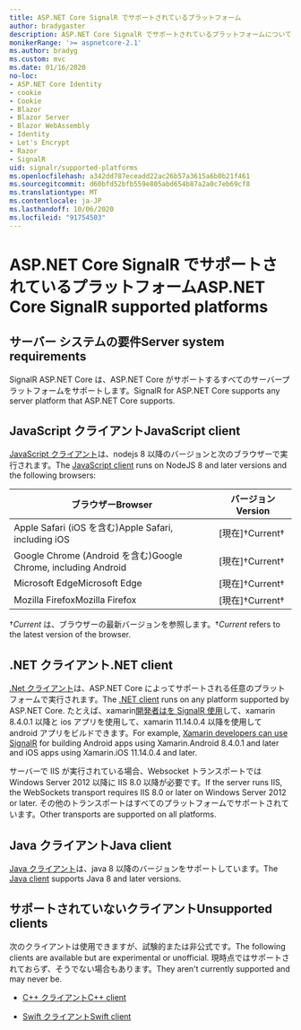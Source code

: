 ```yaml
---
title: ASP.NET Core SignalR でサポートされているプラットフォーム
author: bradygaster
description: ASP.NET Core SignalR でサポートされているプラットフォームについて学習します。
monikerRange: '>= aspnetcore-2.1'
ms.author: bradyg
ms.custom: mvc
ms.date: 01/16/2020
no-loc:
- ASP.NET Core Identity
- cookie
- Cookie
- Blazor
- Blazor Server
- Blazor WebAssembly
- Identity
- Let's Encrypt
- Razor
- SignalR
uid: signalr/supported-platforms
ms.openlocfilehash: a342dd787eceadd22ac26b57a3615a6b0b21f461
ms.sourcegitcommit: d60bfd52bfb559e805abd654b87a2a0c7eb69cf8
ms.translationtype: MT
ms.contentlocale: ja-JP
ms.lasthandoff: 10/06/2020
ms.locfileid: "91754503"
---
```

# <a name="aspnet-core-no-locsignalr-supported-platforms"></a><span data-ttu-id="0d6d2-103">ASP.NET Core SignalR でサポートされているプラットフォーム</span><span class="sxs-lookup"><span data-stu-id="0d6d2-103">ASP.NET Core SignalR supported platforms</span></span>

## <a name="server-system-requirements"></a><span data-ttu-id="0d6d2-104">サーバー システムの要件</span><span class="sxs-lookup"><span data-stu-id="0d6d2-104">Server system requirements</span></span>

<span data-ttu-id="0d6d2-105">SignalR ASP.NET Core は、ASP.NET Core がサポートするすべてのサーバープラットフォームをサポートします。</span><span class="sxs-lookup"><span data-stu-id="0d6d2-105">SignalR for ASP.NET Core supports any server platform that ASP.NET Core supports.</span></span>

## <a name="javascript-client"></a><span data-ttu-id="0d6d2-106">JavaScript クライアント</span><span class="sxs-lookup"><span data-stu-id="0d6d2-106">JavaScript client</span></span>

<span data-ttu-id="0d6d2-107">[JavaScript クライアント](xref:signalr/javascript-client)は、nodejs 8 以降のバージョンと次のブラウザーで実行されます。</span><span class="sxs-lookup"><span data-stu-id="0d6d2-107">The [JavaScript client](xref:signalr/javascript-client) runs on NodeJS 8 and later versions and the following browsers:</span></span>

| <span data-ttu-id="0d6d2-108">ブラウザー</span><span class="sxs-lookup"><span data-stu-id="0d6d2-108">Browser</span></span>                          | <span data-ttu-id="0d6d2-109">バージョン</span><span class="sxs-lookup"><span data-stu-id="0d6d2-109">Version</span></span>         |
| -------------------------------- | --------------- |
| <span data-ttu-id="0d6d2-110">Apple Safari (iOS を含む)</span><span class="sxs-lookup"><span data-stu-id="0d6d2-110">Apple Safari, including iOS</span></span>      | <span data-ttu-id="0d6d2-111">[現在]&dagger;</span><span class="sxs-lookup"><span data-stu-id="0d6d2-111">Current&dagger;</span></span> |
| <span data-ttu-id="0d6d2-112">Google Chrome (Android を含む)</span><span class="sxs-lookup"><span data-stu-id="0d6d2-112">Google Chrome, including Android</span></span> | <span data-ttu-id="0d6d2-113">[現在]&dagger;</span><span class="sxs-lookup"><span data-stu-id="0d6d2-113">Current&dagger;</span></span> |
| <span data-ttu-id="0d6d2-114">Microsoft Edge</span><span class="sxs-lookup"><span data-stu-id="0d6d2-114">Microsoft Edge</span></span>                   | <span data-ttu-id="0d6d2-115">[現在]&dagger;</span><span class="sxs-lookup"><span data-stu-id="0d6d2-115">Current&dagger;</span></span> |
| <span data-ttu-id="0d6d2-116">Mozilla Firefox</span><span class="sxs-lookup"><span data-stu-id="0d6d2-116">Mozilla Firefox</span></span>                  | <span data-ttu-id="0d6d2-117">[現在]&dagger;</span><span class="sxs-lookup"><span data-stu-id="0d6d2-117">Current&dagger;</span></span> |

<span data-ttu-id="0d6d2-118">&dagger;*Current* は、ブラウザーの最新バージョンを参照します。</span><span class="sxs-lookup"><span data-stu-id="0d6d2-118">&dagger;*Current* refers to the latest version of the browser.</span></span>

## <a name="net-client"></a><span data-ttu-id="0d6d2-119">.NET クライアント</span><span class="sxs-lookup"><span data-stu-id="0d6d2-119">.NET client</span></span>

<span data-ttu-id="0d6d2-120">[.Net クライアント](xref:signalr/dotnet-client)は、ASP.NET Core によってサポートされる任意のプラットフォームで実行されます。</span><span class="sxs-lookup"><span data-stu-id="0d6d2-120">The [.NET client](xref:signalr/dotnet-client) runs on any platform supported by ASP.NET Core.</span></span> <span data-ttu-id="0d6d2-121">たとえば、xamarin[開発者はを SignalR 使用](https://github.com/aspnet/Announcements/issues/305)して、xamarin 8.4.0.1 以降と ios アプリを使用して、xamarin 11.14.0.4 以降を使用して android アプリをビルドできます。</span><span class="sxs-lookup"><span data-stu-id="0d6d2-121">For example, [Xamarin developers can use SignalR](https://github.com/aspnet/Announcements/issues/305) for building Android apps using Xamarin.Android 8.4.0.1 and later and iOS apps using Xamarin.iOS 11.14.0.4 and later.</span></span>

<span data-ttu-id="0d6d2-122">サーバーで IIS が実行されている場合、Websocket トランスポートでは Windows Server 2012 以降に IIS 8.0 以降が必要です。</span><span class="sxs-lookup"><span data-stu-id="0d6d2-122">If the server runs IIS, the WebSockets transport requires IIS 8.0 or later on Windows Server 2012 or later.</span></span> <span data-ttu-id="0d6d2-123">その他のトランスポートはすべてのプラットフォームでサポートされています。</span><span class="sxs-lookup"><span data-stu-id="0d6d2-123">Other transports are supported on all platforms.</span></span>

## <a name="java-client"></a><span data-ttu-id="0d6d2-124">Java クライアント</span><span class="sxs-lookup"><span data-stu-id="0d6d2-124">Java client</span></span>

<span data-ttu-id="0d6d2-125">[Java クライアント](xref:signalr/java-client)は、java 8 以降のバージョンをサポートしています。</span><span class="sxs-lookup"><span data-stu-id="0d6d2-125">The [Java client](xref:signalr/java-client) supports Java 8 and later versions.</span></span>

## <a name="unsupported-clients"></a><span data-ttu-id="0d6d2-126">サポートされていないクライアント</span><span class="sxs-lookup"><span data-stu-id="0d6d2-126">Unsupported clients</span></span>

<span data-ttu-id="0d6d2-127">次のクライアントは使用できますが、試験的または非公式です。</span><span class="sxs-lookup"><span data-stu-id="0d6d2-127">The following clients are available but are experimental or unofficial.</span></span> <span data-ttu-id="0d6d2-128">現時点ではサポートされておらず、そうでない場合もあります。</span><span class="sxs-lookup"><span data-stu-id="0d6d2-128">They aren't currently supported and may never be.</span></span>

* <span data-ttu-id="0d6d2-129">[C++ クライアント](https://github.com/aspnet/SignalR-Client-Cpp)</span><span class="sxs-lookup"><span data-stu-id="0d6d2-129">[C++ client](https://github.com/aspnet/SignalR-Client-Cpp)</span></span>

* <span data-ttu-id="0d6d2-130">[Swift クライアント](https://github.com/moozzyk/SignalR-Client-Swift)</span><span class="sxs-lookup"><span data-stu-id="0d6d2-130">[Swift client](https://github.com/moozzyk/SignalR-Client-Swift)</span></span>
